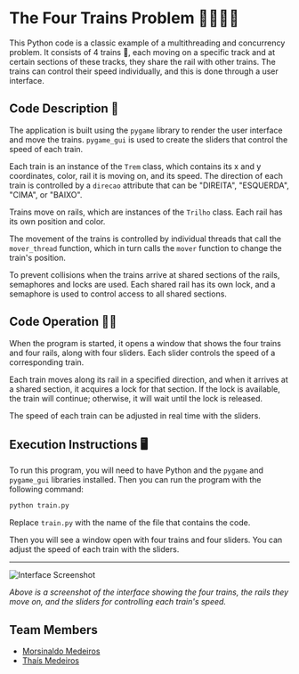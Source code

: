 # The Four Trains Problem 🚂🚂🚂🚂

This Python code is a classic example of a multithreading and concurrency problem. It consists of 4 trains 🚂, each moving on a specific track and at certain sections of these tracks, they share the rail with other trains. The trains can control their speed individually, and this is done through a user interface.

## Code Description 🧾

The application is built using the `pygame` library to render the user interface and move the trains. `pygame_gui` is used to create the sliders that control the speed of each train.

Each train is an instance of the `Trem` class, which contains its x and y coordinates, color, rail it is moving on, and its speed. The direction of each train is controlled by a `direcao` attribute that can be "DIREITA", "ESQUERDA", "CIMA", or "BAIXO".

Trains move on rails, which are instances of the `Trilho` class. Each rail has its own position and color.

The movement of the trains is controlled by individual threads that call the `mover_thread` function, which in turn calls the `mover` function to change the train's position.

To prevent collisions when the trains arrive at shared sections of the rails, semaphores and locks are used. Each shared rail has its own lock, and a semaphore is used to control access to all shared sections.

## Code Operation 🏃‍♀️

When the program is started, it opens a window that shows the four trains and four rails, along with four sliders. Each slider controls the speed of a corresponding train.

Each train moves along its rail in a specified direction, and when it arrives at a shared section, it acquires a lock for that section. If the lock is available, the train will continue; otherwise, it will wait until the lock is released.

The speed of each train can be adjusted in real time with the sliders.

## Execution Instructions 🖥️

To run this program, you will need to have Python and the `pygame` and `pygame_gui` libraries installed. Then you can run the program with the following command:

```bash
python train.py
```
Replace `train.py` with the name of the file that contains the code.

Then you will see a window open with four trains and four sliders. You can adjust the speed of each train with the sliders.

---

![Interface Screenshot](/train-problem/img/train.png)

*Above is a screenshot of the interface showing the four trains, the rails they move on, and the sliders for controlling each train's speed.*

## Team Members 
- [Morsinaldo Medeiros](https://github.com/Morsinaldo)
- [Thaís Medeiros](https://github.com/thaisaraujo2000)